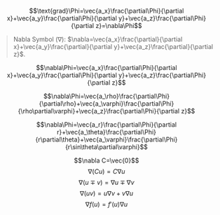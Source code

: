 $$\text{grad}\Phi=\vec{a_x}\frac{\partial\Phi}{\partial x}+\vec{a_y}\frac{\partial\Phi}{\partial y}+\vec{a_z}\frac{\partial\Phi}{\partial z}=\nabla\Phi$$

> Nabla Symbol ($\nabla$): $\nabla=\vec{a_x}\frac{\partial}{\partial x}+\vec{a_y}\frac{\partial}{\partial y}+\vec{a_z}\frac{\partial}{\partial z}$.

$$\nabla\Phi=\vec{a_x}\frac{\partial\Phi}{\partial x}+\vec{a_y}\frac{\partial\Phi}{\partial y}+\vec{a_z}\frac{\partial\Phi}{\partial z}$$

$$\nabla\Phi=\vec{a_\rho}\frac{\partial\Phi}{\partial\rho}+\vec{a_\varphi}\frac{\partial\Phi}{\rho\partial\varphi}+\vec{a_z}\frac{\partial\Phi}{\partial z}$$

$$\nabla\Phi=\vec{a_r}\frac{\partial\Phi}{\partial r}+\vec{a_\theta}\frac{\partial\Phi}{r\partial\theta}+\vec{a_\varphi}\frac{\partial\Phi}{r\sin\theta\partial\varphi}$$

$$\nabla C=\vec{0}$$
$$\nabla(Cu)=C\nabla u$$
$$\nabla(u\mp v)=\nabla u\mp\nabla v$$
$$\nabla(uv)=u\nabla v+v\nabla u$$
$$\nabla f(u)=f'(u)\nabla u$$
